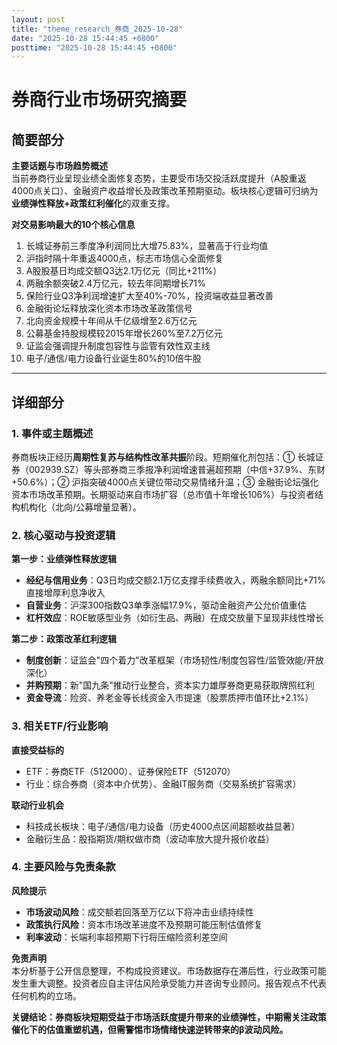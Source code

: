 ```yaml
---
layout: post
title: "theme_research_券商_2025-10-28"
date: "2025-10-28 15:44:45 +0800"
posttime: "2025-10-28 15:44:45 +0800"
---
```


# 券商行业市场研究摘要

## 简要部分
**主要话题与市场趋势概述**  
当前券商行业呈现业绩全面修复态势，主要受市场交投活跃度提升（A股重返4000点关口）、金融资产收益增长及政策改革预期驱动。板块核心逻辑可归纳为**业绩弹性释放+政策红利催化**的双重支撑。

**对交易影响最大的10个核心信息**  
1. 长城证券前三季度净利润同比大增75.83%，显著高于行业均值  
2. 沪指时隔十年重返4000点，标志市场信心全面修复  
3. A股股基日均成交额Q3达2.1万亿元（同比+211%）  
4. 两融余额突破2.4万亿元，较去年同期增长71%  
5. 保险行业Q3净利润增速扩大至40%-70%，投资端收益显著改善  
6. 金融街论坛释放深化资本市场改革政策信号  
7. 北向资金规模十年间从千亿级增至2.6万亿元  
8. 公募基金持股规模较2015年增长260%至7.2万亿元  
9. 证监会强调提升制度包容性与监管有效性双主线  
10. 电子/通信/电力设备行业诞生80%的10倍牛股  

---

## 详细部分

### 1. 事件或主题概述
券商板块正经历**周期性复苏与结构性改革共振**阶段。短期催化剂包括：① 长城证券（002939.SZ）等头部券商三季报净利润增速普遍超预期（中信+37.9%、东财+50.6%）；② 沪指突破4000点关键位带动交易情绪升温；③ 金融街论坛强化资本市场改革预期。长期驱动来自市场扩容（总市值十年增长106%）与投资者结构机构化（北向/公募增量显著）。

### 2. 核心驱动与投资逻辑
**第一步：业绩弹性释放逻辑**  
- **经纪与信用业务**：Q3日均成交额2.1万亿支撑手续费收入，两融余额同比+71%直接增厚利息净收入  
- **自营业务**：沪深300指数Q3单季涨幅17.9%，驱动金融资产公允价值重估  
- **杠杆效应**：ROE敏感型业务（如衍生品、两融）在成交放量下呈现非线性增长  

**第二步：政策改革红利逻辑**  
- **制度创新**：证监会"四个着力"改革框架（市场韧性/制度包容性/监管效能/开放深化）  
- **并购预期**：新"国九条"推动行业整合，资本实力雄厚券商更易获取牌照红利  
- **资金导流**：险资、养老金等长线资金入市提速（股票质押市值环比+2.1%）  

### 3. 相关ETF/行业影响
**直接受益标的**  
- ETF：券商ETF（512000）、证券保险ETF（512070）  
- 行业：综合券商（资本中介优势）、金融IT服务商（交易系统扩容需求）  

**联动行业机会**  
- 科技成长板块：电子/通信/电力设备（历史4000点区间超额收益显著）  
- 金融衍生品：股指期货/期权做市商（波动率放大提升报价收益）  

### 4. 主要风险与免责条款  
**风险提示**  
- **市场波动风险**：成交额若回落至万亿以下将冲击业绩持续性  
- **政策执行风险**：资本市场改革进度不及预期可能压制估值修复  
- **利率波动**：长端利率超预期下行将压缩险资利差空间  

**免责声明**  
本分析基于公开信息整理，不构成投资建议。市场数据存在滞后性，行业政策可能发生重大调整。投资者应自主评估风险承受能力并咨询专业顾问。报告观点不代表任何机构的立场。  

**关键结论：券商板块短期受益于市场活跃度提升带来的业绩弹性，中期需关注政策催化下的估值重塑机遇，但需警惕市场情绪快速逆转带来的β波动风险。**